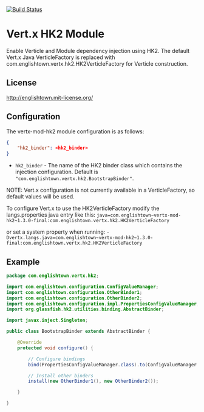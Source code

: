 [![Build Status](https://travis-ci.org/englishtown/vertx-mod-hk2.png)](https://travis-ci.org/englishtown/vertx-mod-hk2)

# Vert.x HK2 Module
Enable Verticle and Module dependency injection using HK2.  The default Vert.x Java VerticleFactory is replaced with
com.englishtown.vertx.hk2.HK2VerticleFactory for Verticle construction.


## License
http://englishtown.mit-license.org/


## Configuration
The vertx-mod-hk2 module configuration is as follows:

```json
{
    "hk2_binder": <hk2_binder>
}
````

* `hk2_binder` -  The name of the HK2 binder class which contains the injection configuration.  Default is `"com.englishtown.vertx.hk2.BootstrapBinder"`.

NOTE: Vert.x configuration is not currently available in a VerticleFactory, so default values will be used.


To configure Vert.x to use the HK2VerticleFactory modify the langs.properties java entry like this:
`java=com.englishtown~vertx-mod-hk2~1.3.0-final:com.englishtown.vertx.hk2.HK2VerticleFactory`

or set a system property when running:
`-Dvertx.langs.java=com.englishtown~vertx-mod-hk2~1.3.0-final:com.englishtown.vertx.hk2.HK2VerticleFactory`


## Example

```java
package com.englishtown.vertx.hk2;

import com.englishtown.configuration.ConfigValueManager;
import com.englishtown.configuration.OtherBinder1;
import com.englishtown.configuration.OtherBinder2;
import com.englishtown.configuration.impl.PropertiesConfigValueManager;
import org.glassfish.hk2.utilities.binding.AbstractBinder;

import javax.inject.Singleton;

public class BootstrapBinder extends AbstractBinder {

    @Override
    protected void configure() {

        // Configure bindings
        bind(PropertiesConfigValueManager.class).to(ConfigValueManager.class).in(Singleton.class);

        // Install other binders
        install(new OtherBinder1(), new OtherBinder2());

    }

}
```
